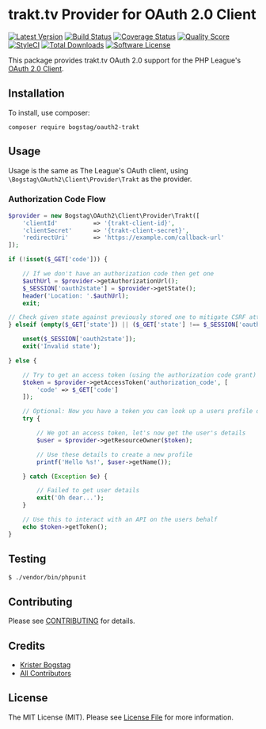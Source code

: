 # trakt.tv Provider for OAuth 2.0 Client
[![Latest Version](https://img.shields.io/github/release/bogstag/oauth2-trakt.svg?style=flat-square)](https://github.com/bogstag/oauth2-trakt/releases)
[![Build Status](https://img.shields.io/travis/Bogstag/oauth2-trakt/master.svg?style=flat-square)](https://travis-ci.org/Bogstag/oauth2-trakt)
[![Coverage Status](https://img.shields.io/scrutinizer/coverage/g/bogstag/oauth2-trakt.svg?style=flat-square)](https://scrutinizer-ci.com/g/bogstag/oauth2-trakt/code-structure)
[![Quality Score](https://img.shields.io/scrutinizer/g/bogstag/oauth2-trakt.svg?style=flat-square)](https://scrutinizer-ci.com/g/bogstag/oauth2-trakt)
[![StyleCI](https://styleci.io/repos/83116136/shield?branch=master?style=flat)](https://styleci.io/repos/83116136)
[![Total Downloads](https://img.shields.io/packagist/dt/bogstag/oauth2-trakt.svg?style=flat-square)](https://packagist.org/packages/bogstag/oauth2-trakt)
[![Software License](https://img.shields.io/packagist/l/bogstag/oauth2-trakt.svg?style=flat-square)](https://packagist.org/packages/bogstag/oauth2-trakt)

This package provides trakt.tv OAuth 2.0 support for the PHP League's [OAuth 2.0 Client](https://github.com/thephpleague/oauth2-client).

## Installation

To install, use composer:

```
composer require bogstag/oauth2-trakt
```

## Usage

Usage is the same as The League's OAuth client, using `\Bogstag\OAuth2\Client\Provider\Trakt` as the provider.

### Authorization Code Flow

```php
$provider = new Bogstag\OAuth2\Client\Provider\Trakt([
    'clientId'          => '{trakt-client-id}',
    'clientSecret'      => '{trakt-client-secret}',
    'redirectUri'       => 'https://example.com/callback-url'
]);

if (!isset($_GET['code'])) {

    // If we don't have an authorization code then get one
    $authUrl = $provider->getAuthorizationUrl();
    $_SESSION['oauth2state'] = $provider->getState();
    header('Location: '.$authUrl);
    exit;

// Check given state against previously stored one to mitigate CSRF attack
} elseif (empty($_GET['state']) || ($_GET['state'] !== $_SESSION['oauth2state'])) {

    unset($_SESSION['oauth2state']);
    exit('Invalid state');

} else {

    // Try to get an access token (using the authorization code grant)
    $token = $provider->getAccessToken('authorization_code', [
        'code' => $_GET['code']
    ]);

    // Optional: Now you have a token you can look up a users profile data
    try {

        // We got an access token, let's now get the user's details
        $user = $provider->getResourceOwner($token);

        // Use these details to create a new profile
        printf('Hello %s!', $user->getName());

    } catch (Exception $e) {

        // Failed to get user details
        exit('Oh dear...');
    }

    // Use this to interact with an API on the users behalf
    echo $token->getToken();
}
```

## Testing

``` bash
$ ./vendor/bin/phpunit
```

## Contributing

Please see [CONTRIBUTING](https://github.com/bogstag/oauth2-trakt/blob/master/CONTRIBUTING.md) for details.


## Credits

- [Krister Bogstag](https://github.com/bogstag)
- [All Contributors](https://github.com/bogstag/oauth2-trakt/contributors)


## License

The MIT License (MIT). Please see [License File](https://github.com/bogstag/oauth2-trakt/blob/master/LICENSE) for more information.
